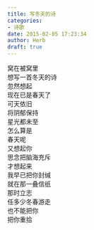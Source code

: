 ```yaml
---  
title: 写冬天的诗  
categories:  
- 诗歌  
date: 2015-02-05 17:23:34  
author: Herb  
draft: true
---  
```

窝在被窝里  
想写一首冬天的诗  
忽然想起  
现在已是春天了    
可天依旧  
将阴郁保持  
星光都未至  
怎么算是  
春天呢    
又想起你  
思念把脑海充斥  
才想起来  
我早已把你封缄  
就在那一叠信纸  
那时立志  
任多少冬春游走  
也不能把你  
把你重拾